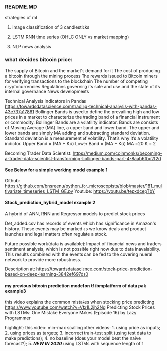 ### README.MD


strategies of ml 

1. image classification of 3 candlesticks

2. LSTM RNN time series (OHLC ONLY vs market mapping)

3. NLP news analysis





### what decides bitcoin price:
 The supply of Bitcoin and the market's demand for it
 The cost of producing a bitcoin through the mining process
The rewards issued to Bitcoin miners for verifying transactions to the blockchain
The number of competing cryptocurrencies
Regulations governing its sale and use and the state of its internal governance
News developments

Technical Analysis Indicators in Pandas
https://towardsdatascience.com/trading-technical-analysis-with-pandas-43e737a17861
Bollinger Bands is used to define the prevailing high and low prices in a market to 
characterize the trading band of a financial instrument or commodity. Bollinger Bands are 
a volatility indicator. Bands are consists of Moving Average (MA) line, a upper band and lower 
band. The upper and lower bands are simply MA adding and subtracting standard deviation. Standard 
deviation is a measurement of volatility. That’s why it’s a volatility indictor. 
Upper Band = (MA + Kσ)
Lower Band = (MA − Kσ)
MA =20 K = 2


Becoming Trader Data Scientist:
https://medium.com/coinmonks/becoming-a-trader-data-scientist-transforming-bollinger-bands-part-4-8aab6fbc2f2d




#### See Below for a simple working model   example 1
Github: https://github.com/bnsreenu/python_for_microscopists/blob/master/181_multivariate_timeseries_LSTM_GE.py
Youtube: https://youtu.be/tepxdcepTbY



#### Stock_prediction_hybrid_model   example 2
A hybrid of ANN, RNN and Regressor models to predict stock prices

Det_added.csv has records of events which has significance in Amazon's history. These events may be marked as we know deals and product launches and legal matters 
often regulate a stock.


Future possible work(data is available):
Impact of financial news and traders sentiment analysis, which is not possible right now due to data inavalability. This results combined with the events can be fed to the covering nueral network to provide more robustness.

Description at: https://towardsdatascience.com/stock-price-prediction-based-on-deep-learning-3842ef697da0



#### my previous bitcoin prediction model on tf ibmplatform of data pak example3 
this video explains the common mistakes when stocking price predicting
https://www.youtube.com/watch?v=Vfx1L2jh2Ng
Predicting Stock Prices with LSTMs: One Mistake Everyone Makes (Episode 16)
by Lazy Programmer

highlight: 
this video: min-max scalling
other videos: 1. using price as inputs; 2. using prices as targets; 3. incorrect train-test split (using test data to make predictions);
4. no baseline (does your model beat the naive forecast?); 5. ***NEW IN 2020*** using LSTMs with sequence length of 1


